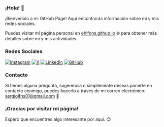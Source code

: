 ### ¡Hola! 👋

¡Bienvenido a mi GitHub Page! Aquí encontrarás información sobre mí y mis redes sociales.

Puedes visitar mi página personal en [ehlfons.github.io](https://ehlfons.github.io) 🌐 para obtener más detalles sobre mí y mis actividades.

### Redes Sociales

[![Instagram](https://img.shields.io/badge/Instagram-%23E4405F.svg?&style=for-the-badge&logo=Instagram&logoColor=white)](https://www.instagram.com/ehlfons.designs/)
[![X](https://img.shields.io/badge/X-000000?style=for-the-badge&logo=x&logoColor=white)](https://x.com/ehlfonsdesigns)
[![LinkedIn](https://img.shields.io/badge/LinkedIn-%230077B5.svg?&style=for-the-badge&logo=LinkedIn&logoColor=white)](https://www.linkedin.com/in/sergio-alfonso-deltell/)
[![GitHub](https://img.shields.io/badge/GitHub-%23181717.svg?&style=for-the-badge&logo=GitHub&logoColor=white)](https://github.com/ehlfons)

### Contacto

Si tienes alguna pregunta, sugerencia o simplemente deseas ponerte en contacto conmigo, puedes hacerlo a través de mi correo electrónico: [sergiolfns01@gmail.com](mailto:sergiolfns01@gmail.com) 📧

### ¡Gracias por visitar mi página!

Espero que encuentres algo interesante por aquí. 😊
